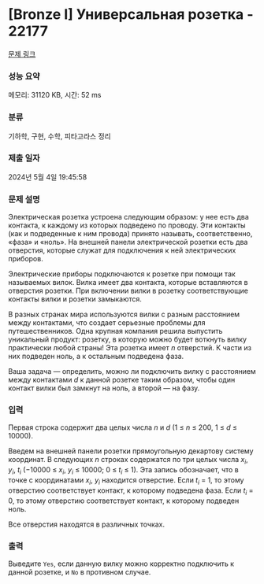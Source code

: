 # [Bronze I] Универсальная розетка - 22177 

[문제 링크](https://www.acmicpc.net/problem/22177) 

### 성능 요약

메모리: 31120 KB, 시간: 52 ms

### 분류

기하학, 구현, 수학, 피타고라스 정리

### 제출 일자

2024년 5월 4일 19:45:58

### 문제 설명

<p>Электрическая розетка устроена следующим образом: у нее есть два контакта, к каждому из которых подведено по проводу. Эти контакты (как и подведенные к ним провода) принято называть, соответственно, «фаза» и «ноль». На внешней панели электрической розетки есть два отверстия, которые служат для подключения к ней электрических приборов.</p>

<p>Электрические приборы подключаются к розетке при помощи так называемых вилок. Вилка имеет два контакта, которые вставляются в отверстия розетки. При включении вилки в розетку соответствующие контакты вилки и розетки замыкаются.</p>

<p>В разных странах мира используются вилки с разным расстоянием между контактами, что создает серьезные проблемы для путешественников. Одна крупная компания решила выпустить уникальный продукт: розетку, в которую можно будет воткнуть вилку практически любой страны! Эта розетка имеет <i>n</i> отверстий. К части из них подведен ноль, а к остальным подведена фаза.</p>

<p>Ваша задача — определить, можно ли подключить вилку с расстоянием между контактами <i>d</i> к данной розетке таким образом, чтобы один контакт вилки был замкнут на ноль, а второй — на фазу.</p>

### 입력 

 <p>Первая строка содержит два целых числа <i>n</i> и <i>d</i> (1 ≤ <i>n</i> ≤ 200, 1 ≤ <i>d</i> ≤ 10000).</p>

<p>Введем на внешней панели розетки прямоугольную декартову систему координат. В следующих <i>n</i> строках содержатся по три целых числа <i>x<sub>i</sub></i>, <i>y<sub>i</sub></i>, <i>t<sub>i</sub></i> (−10000 ≤ <i>x<sub>i</sub></i>, <i>y<sub>i</sub></i> ≤ 10000; 0 ≤ <i>t<sub>i</sub></i> ≤ 1). Эта запись обозначает, что в точке с координатами <i>x<sub>i</sub></i>, <i>y<sub>i</sub></i> находится отверстие. Если <i>t<sub>i</sub></i> = 1, то этому отверстию соответствует контакт, к которому подведена фаза. Если <i>t<sub>i</sub></i> = 0, то этому отверстию соответствует контакт, к которому подведен ноль.</p>

<p>Все отверстия находятся в различных точках.</p>

### 출력 

 <p>Выведите <code>Yes</code>, если данную вилку можно корректно подключить к данной розетке, и <code>No</code> в противном случае.</p>


